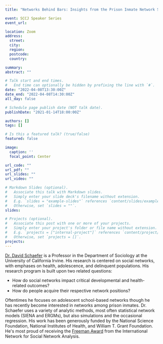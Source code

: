 ```yaml
---
title: "Networks Behind Bars: Insights from the Prison Inmate Network Study"

event: SCCJ Speaker Series
event_url: 

location: Zoom
address:
  street: 
  city: 
  region: 
  postcode: 
  country: 

summary: 
abstract: ""

# Talk start and end times.
#   End time can optionally be hidden by prefixing the line with `#`.
date: "2022-04-08T13:30:00Z"
date_end: "2022-04-08T14:30:00Z"
all_day: false

# Schedule page publish date (NOT talk date).
publishDate: "2021-01-14T18:00:00Z"

authors: []
tags: []

# Is this a featured talk? (true/false)
featured: false

image:
  caption: ''
  focal_point: Center

url_code: ""
url_pdf: ""
url_slides: ""
url_video: ""

# Markdown Slides (optional).
#   Associate this talk with Markdown slides.
#   Simply enter your slide deck's filename without extension.
#   E.g. `slides = "example-slides"` references `content/slides/example-slides.md`.
#   Otherwise, set `slides = ""`.
slides:

# Projects (optional).
#   Associate this post with one or more of your projects.
#   Simply enter your project's folder or file name without extension.
#   E.g. `projects = ["internal-project"]` references `content/project/deep-learning/index.md`.
#   Otherwise, set `projects = []`.
projects:
---
```


[Dr. David Schaefer](https://sites.google.com/site/drschaef/) is a Professor in the Department of Sociology at the University of California Irvine. His research is centered on social networks, with emphases on health, adolescence, and delinquent populations. His research program is built upon two related questions:

* How do social networks impact critical developmental and health-related outcomes?
* How do people acquire their respective network positions?

Oftentimes he focuses on adolescent school-based networks though he has recently become interested in networks among prison inmates. Dr. Schaefer uses a variety of analytic methods, most often statistical network models (SIENA and ERGMs), but also simulations and the occasional regression. His work has been generously funded by the National Science Foundation, National Institutes of Health, and William T. Grant Foundation. He's most proud of receiving the [Freeman Award](https://www.insna.org/freeman-award#) from the International Network for Social Network Analysis.
